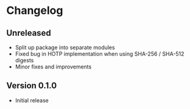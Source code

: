 # Changelog

## Unreleased

- Split up package into separate modules
- Fixed bug in HOTP implementation when using SHA-256 / SHA-512 digests
- Minor fixes and improvements

## Version 0.1.0

- Initial release
